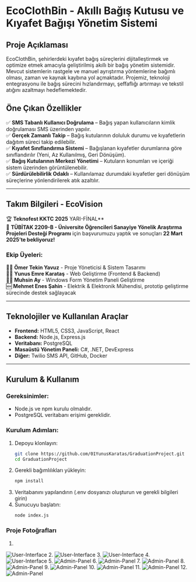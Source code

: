 # EcoClothBin - Akıllı Bağış Kutusu ve Kıyafet Bağışı Yönetim Sistemi

## Proje Açıklaması
EcoClothBin, şehirlerdeki kıyafet bağış süreçlerini dijitalleştirmek ve optimize etmek amacıyla geliştirilmiş akıllı bir bağış yönetim sistemidir. Mevcut sistemlerin rastgele ve manuel ayrıştırma yöntemlerine bağımlı olması, zaman ve kaynak kaybına yol açmaktadır. Projemiz, teknoloji entegrasyonu ile bağış sürecini hızlandırmayı, şeffaflığı artırmayı ve tekstil atığını azaltmayı hedeflemektedir.

## Öne Çıkan Özellikler
✅ **SMS Tabanlı Kullanıcı Doğrulama** – Bağış yapan kullanıcıların kimlik doğrulaması SMS üzerinden yapılır.  
✅ **Gerçek Zamanlı Takip** – Bağış kutularının doluluk durumu ve kıyafetlerin dağıtım süreci takip edilebilir.  
✅ **Kıyafet Sınıflandırma Sistemi** – Bağışlanan kıyafetler durumlarına göre sınıflandırılır (Yeni, Az Kullanılmış, Geri Dönüşüm).  
✅ **Bağış Kutularının Merkezi Yönetimi** – Kutuların konumları ve içeriği sistem üzerinden görüntülenebilir.  
✅ **Sürdürülebilirlik Odaklı** – Kullanılamaz durumdaki kıyafetler geri dönüşüm süreçlerine yönlendirilerek atık azaltılır.  

---

## Takım Bilgileri - EcoVision  
🏆 **Teknofest KKTC 2025** YARI-FİNAL**  
🎯 **TÜBİTAK 2209-B - Üniversite Öğrencileri Sanayiye Yönelik Araştırma Projeleri Desteği Programı** için başvurumuzu yaptık ve sonuçları **22 Mart 2025’te bekliyoruz!**  

### Ekip Üyeleri:  
👨‍💻 **Ömer Tekin Yavuz** - Proje Yöneticisi & Sistem Tasarımı  
👨‍💻 **Yunus Emre Karataş** - Web Geliştirme (Frontend & Backend)  
👨‍💻 **Muhsin Ay** - Windows Form Yönetim Paneli Geliştirme  
🆕 **Mehmet Enes Şahin** - Elektrik & Elektronik Mühendisi, prototip geliştirme sürecinde destek sağlayacak  

---

## Teknolojiler ve Kullanılan Araçlar  
- **Frontend:** HTML5, CSS3, JavaScript, React  
- **Backend:** Node.js, Express.js  
- **Veritabanı:** PostgreSQL  
- **Masaüstü Yönetim Paneli:** C#, .NET, DevExpress  
- **Diğer:** Twilio SMS API, GitHub, Docker  

---

## Kurulum & Kullanım  

### Gereksinimler:  
- Node.js ve npm kurulu olmalıdır.  
- PostgreSQL veritabanı erişimi gereklidir.  

### Kurulum Adımları:  
1. Depoyu klonlayın:  
   ```bash
   git clone https://github.com/01YunusKaratas/GraduationProject.git
   cd GraduationProject
2. Gerekli bağımlılıkları yükleyin:
   ```bash
   npm install
3. Veritabanını yapılandırın (.env dosyanızı oluşturun ve gerekli bilgileri girin)
4. Sunucuyu başlatın:
   ```bash
   node index.js

### Proje Fotoğrafları

1. 
![User-Interface](https://github.com/01YunusKaratas/GraduationProject/blob/main/public/media/Project-User-Interface-1.png)
2. 
![User-Interface](https://github.com/01YunusKaratas/GraduationProject/blob/main/public/media/Project-User-Interface-2.png)
3. 
![User-Interface](https://github.com/01YunusKaratas/GraduationProject/blob/main/public/media/Project-User-Interface-3.png)
4. 
![User-Interface](https://github.com/01YunusKaratas/GraduationProject/blob/main/public/media/Project-User-Interface-4.png)
5. 
![Admin-Panel](https://github.com/01YunusKaratas/GraduationProject/blob/main/public/media/Project_1.jpeg)
6. 
![Admin-Panel](https://github.com/01YunusKaratas/GraduationProject/blob/main/public/media/Project_2.jpeg)
7. 
![Admin-Panel](https://github.com/01YunusKaratas/GraduationProject/blob/main/public/media/Project_3.jpeg)
8. 
![Admin-Panel](https://github.com/01YunusKaratas/GraduationProject/blob/main/public/media/Project_4.jpeg)
9. 
![Admin-Panel](https://github.com/01YunusKaratas/GraduationProject/blob/main/public/media/Project_5.jpeg)
10. 
![Admin-Panel](https://github.com/01YunusKaratas/GraduationProject/blob/main/public/media/Project_6.jpeg)
11.
![Admin-Panel](https://github.com/01YunusKaratas/GraduationProject/blob/main/public/media/Project_7.jpeg)
12.
![Admin-Panel](https://github.com/01YunusKaratas/GraduationProject/blob/main/public/media/Project_8.jpeg)

 


 
